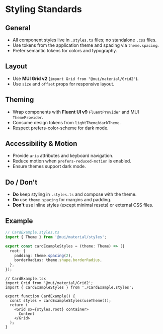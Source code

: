 # Styling Standards

## General
- All component styles live in `.styles.ts` files; no standalone `.css` files.
- Use tokens from the application theme and spacing via `theme.spacing`.
- Prefer semantic tokens for colors and typography.

## Layout
- Use **MUI Grid v2** (`import Grid from "@mui/material/Grid2"`).
- Use `size` and `offset` props for responsive layout.

## Theming
- Wrap components with **Fluent UI v9** `FluentProvider` and MUI `ThemeProvider`.
- Consume design tokens from `lightTheme`/`darkTheme`.
- Respect prefers-color-scheme for dark mode.

## Accessibility & Motion
- Provide `aria` attributes and keyboard navigation.
- Reduce motion when `prefers-reduced-motion` is enabled.
- Ensure themes support dark mode.

## Do / Don't
- **Do** keep styling in `.styles.ts` and compose with the theme.
- **Do** use `theme.spacing` for margins and padding.
- **Don't** use inline styles (except minimal resets) or external CSS files.

## Example

```ts
// CardExample.styles.ts
import { Theme } from '@mui/material/styles';

export const cardExampleStyles = (theme: Theme) => ({
  root: {
    padding: theme.spacing(2),
    borderRadius: theme.shape.borderRadius,
  },
});
```

```tsx
// CardExample.tsx
import Grid from '@mui/material/Grid2';
import { cardExampleStyles } from './CardExample.styles';

export function CardExample() {
  const styles = cardExampleStyles(useTheme());
  return (
    <Grid sx={styles.root} container>
      Content
    </Grid>
  );
}
```
